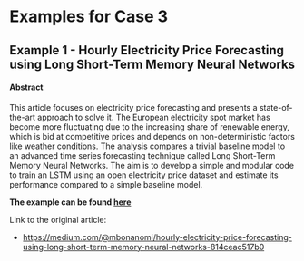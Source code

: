 # Examples for Case 3

## Example 1 - Hourly Electricity Price Forecasting using Long Short-Term Memory Neural Networks

#### Abstract
This article focuses on electricity price forecasting and presents a state-of-the-art approach to solve it. The European electricity spot market has become more fluctuating due to the increasing share of renewable energy, which is bid at competitive prices and depends on non-deterministic factors like weather conditions. The analysis compares a trivial baseline model to an advanced time series forecasting technique called Long Short-Term Memory Neural Networks. The aim is to develop a simple and modular code to train an LSTM using an open electricity price dataset and estimate its performance compared to a simple baseline model.

**The example can be found [here](./hourly_electricity_price_forecasting.md)**

Link to the original article:
- https://medium.com/@mbonanomi/hourly-electricity-price-forecasting-using-long-short-term-memory-neural-networks-814ceac517b0

